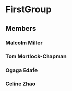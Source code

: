 # FirstGroup

## Members

### Malcolm Miller
### Tom Mortlock-Chapman
### Ogaga Edafe
### Celine Zhao
